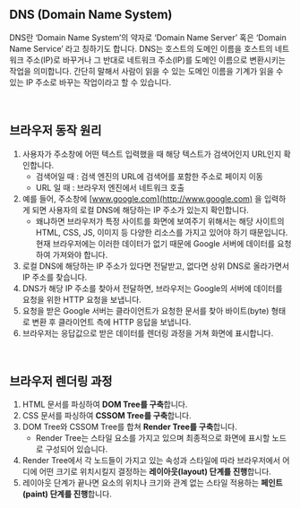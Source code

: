 ## DNS (Domain Name System)

DNS란 ‘Domain Name System’의 약자로 ‘Domain Name Server’ 혹은 ‘Domain Name Service’ 라고 칭하기도 합니다. DNS는 호스트의 도메인 이름을 호스트의 네트워크 주소(IP)로 바꾸거나 그 반대로 네트워크 주소(IP)를 도메인 이름으로 변환시키는 작업을 의미합니다. 간단히 말해서 사람이 읽을 수 있는 도메인 이름을 기계가 읽을 수 있는 IP 주소로 바꾸는 작업이라고 할 수 있습니다.

<br />

## 브라우저 동작 원리

1. 사용자가 주소창에 어떤 텍스트 입력했을 때 해당 텍스트가 검색어인지 URL인지 확인합니다.
    - 검색어일 때 : 검색 엔진의 URL에 검색어를 포함한 주소로 페이지 이동
    - URL 일 때 : 브라우저 엔진에서 네트워크 호출
2. 예를 들어, 주소창에  [www.google.com](http://www.google.com) 을 입력하게 되면 사용자의 로컬 DNS에 해당하는 IP 주소가 있는지 확인합니다.
    - 왜냐하면 브라우저가 특정 사이트를 화면에 보여주기 위해서는 해당 사이트의 HTML, CSS, JS, 이미지 등 다양한 리소스를 가지고 있어야 하기 때문입니다. 현재 브라우저에는 이러한 데이터가 없기 때문에 Google 서버에 데이터를 요청하여 가져와야 합니다.
3. 로컬 DNS에 해당하는 IP 주소가 있다면 전달받고, 없다면 상위 DNS로 올라가면서 IP 주소를 찾습니다.
4. DNS가 해당 IP 주소를 찾아서 전달하면, 브라우저는 Google의 서버에 데이터를 요청을 위한 HTTP 요청을 보냅니다.
5. 요청을 받은 Google 서버는 클라이언트가 요청한 문서를 찾아 바이트(byte) 형태로 변환 후 클라이언트 측에 HTTP 응답을 보냅니다.
6. 브라우저는 응답값으로 받은 데이터를 렌더링 과정을 거쳐 화면에 표시합니다.

<br />

## 브라우저 렌더링 과정

1. HTML 문서를 파싱하여 **DOM Tree를 구축**합니다.
2. CSS 문서를 파싱하여 **CSSOM Tree를 구축**합니다.
3. DOM Tree와 CSSOM Tree를 합쳐 **Render Tree를 구축**합니다.
   - Render Tree는 스타일 요소를 가지고 있으며 최종적으로 화면에 표시할 노드로 구성되어 있습니다.
4. Render Tree에서 각 노드들이 가지고 있는 속성과 스타일에 따라 브라우저에서 어디에 어떤 크기로 위치시킬지 결정하는 **레이아웃(layout) 단계를 진행**합니다.
5. 레이아웃 단계가 끝나면 요소의 위치나 크기와 관계 없는 스타일 적용하는 **페인트(paint) 단계를 진행**합니다.
